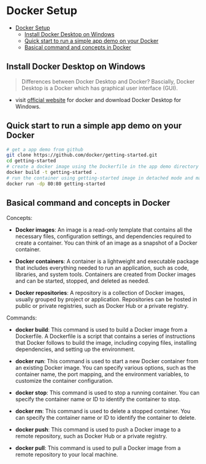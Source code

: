 # Docker Setup

- [Docker Setup](#docker-setup)
  - [Install Docker Desktop on Windows](#install-docker-desktop-on-windows)
  - [Quick start to run a simple app demo on your Docker](#quick-start-to-run-a-simple-app-demo-on-your-docker)
  - [Basical command and concepts in Docker](#basical-command-and-concepts-in-docker)

## Install Docker Desktop on Windows

> Differences between Docker Desktop and Docker?
> Bascially, Docker Desktop is a Docker which has graphical user interface (GUI).

- visit [official website](https://docs.docker.com/desktop/install/windows-install/) for docker and download Docker Desktop for Windows.

## Quick start to run a simple app demo on your Docker

``` bash
# get a app demo from github
git clone https://github.com/docker/getting-started.git
cd getting-started
# create a docker image using the Dockerfile in the app demo directory
docker build -t getting-started .
# run the container using getting-started image in detached mode and map port 80 of the host to port 80 in the container
docker run -dp 80:80 getting-started
```

## Basical command and concepts in Docker

Concepts:

- **Docker images**: An image is a read-only template that contains all the necessary files, configuration settings, and dependencies required to create a container. You can think of an image as a snapshot of a Docker container.

- **Docker containers**: A container is a lightweight and executable package that includes everything needed to run an application, such as code, libraries, and system tools. Containers are created from Docker images and can be started, stopped, and deleted as needed.

- **Docker repositories**: A repository is a collection of Docker images, usually grouped by project or application. Repositories can be hosted in public or private registries, such as Docker Hub or a private registry.

Commands:

- **docker build**: This command is used to build a Docker image from a Dockerfile. A Dockerfile is a script that contains a series of instructions that Docker follows to build the image, including copying files, installing dependencies, and setting up the environment.

- **docker run**: This command is used to start a new Docker container from an existing Docker image. You can specify various options, such as the container name, the port mapping, and the environment variables, to customize the container configuration.

- **docker stop**: This command is used to stop a running container. You can specify the container name or ID to identify the container to stop.

- **docker rm**: This command is used to delete a stopped container. You can specify the container name or ID to identify the container to delete.

- **docker push**: This command is used to push a Docker image to a remote repository, such as Docker Hub or a private registry.

- **docker pull**: This command is used to pull a Docker image from a remote repository to your local machine.
